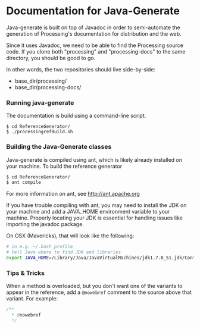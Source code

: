 Documentation for Java-Generate
===============================

Java-generate is built on top of Javadoc in order to semi-automate the
generation of Processing's documentation for distribution and the web.

Since it uses Javadoc, we need to be able to find the Processing source
code. If you clone both "processing" and "processing-docs" to the same directory,
you should be good to go.

In other words, the two repositories should live side-by-side:

- base_dir/processing/
- base_dir/processing-docs/

### Running java-generate
The documentation is build using a command-line script.
```
$ cd ReferenceGenerator/
$ ./processingrefBuild.sh
```

### Building the Java-Generate classes

Java-generate is compiled using ant, which is likely already installed on your machine.
To build the reference generator

```bash
$ cd ReferenceGenerator/
$ ant compile
```

For more information on ant, see http://ant.apache.org

If you have trouble compiling with ant, you may need to install the JDK on your machine
and add a JAVA_HOME environment variable to your machine. Properly locating your JDK is
essential for handling issues like importing the javadoc package.

On OSX (Mavericks), that will look like the following:
```bash
# in e.g. ~/.bash_profile
# tell Java where to find JDK and libraries
export JAVA_HOME=/Library/Java/JavaVirtualMachines/jdk1.7.0_51.jdk/Contents/Home
```

### Tips & Tricks

When a method is overloaded, but you don't want one of the variants to appear in the reference, add a `@nowebref` comment to the source above that variant.  For example:

```java
/**
  * @nowebref
  */
```
